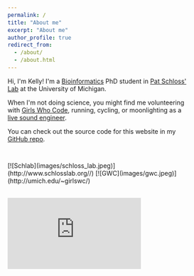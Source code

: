 ```yaml
---
permalink: /
title: "About me"
excerpt: "About me"
author_profile: true
redirect_from:
  - /about/
  - /about.html
---
```


Hi, I'm Kelly! I'm a [Bioinformatics](https://medicine.umich.edu/dept/computational-medicine-bioinformatics) PhD student in [Pat Schloss' Lab](http://www.schlosslab.org/) at the University of Michigan.

When I'm not doing science, you might find me volunteering with [Girls Who Code](http://umich.edu/~girlswc/), running, cycling, or moonlighting as a [live sound engineer](https://sovacool.dev/latex-cv/cv_sound_KLS.pdf).

You can check out the source code for this website in my [GitHub repo](https://github.com/kelly-sovacool/kelly-sovacool.github.io).

<head>
<meta name="viewport" content="width=device-width, initial-scale=1">
<style>
* {
  box-sizing: border-box;
}

.column {
  float: left;
  width: 50%;
  padding: 10px;
  height: 454px;
}

.row:after {
  content: "";
  display: table;
  clear: both;
}
</style>
</head>
<body>

<div class="row">
	<div class="column">
    <h2></h2>
    [![Schlab](images/schloss_lab.jpeg)](http://www.schlosslab.org//) [![GWC](images/gwc.jpeg)](http://umich.edu/~girlswc/)
  </div>
  <div class="column">
    <h2></h2>
    <iframe height='160' width='300' frameborder='0' allowtransparency='true' scrolling='no' src='https://www.strava.com/athletes/23163300/activity-summary/10a1f58688a612e44a9b081b022b2812a9f486f3'></iframe>
  </div>
</body>
